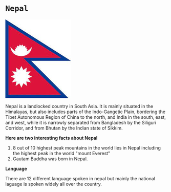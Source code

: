 # `Nepal`

![Alt text](../Image/Flag.jpg)

Nepal is a landlocked country in South Asia. It is mainly situated in the
Himalayas, but also includes parts of the Indo-Gangetic Plain, bordering the
Tibet Autonomous Region of China to the north, and India in the south, east, and
west, while it is narrowly separated from Bangladesh by the Siliguri Corridor,
and from Bhutan by the Indian state of Sikkim.

**Here are two interesting facts about Nepal**

1. 8 out of 10 highest peak mountains in the world lies in Nepal including the
   highest peak in the world "mount Everest"
2. Gautam Buddha was born in Nepal.

**Language**

There are 12 different language spoken in nepal but mainly the national laguage
is spoken widely all over the country.